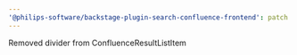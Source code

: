 ```yaml
---
'@philips-software/backstage-plugin-search-confluence-frontend': patch
---
```


Removed divider from ConfluenceResultListItem
